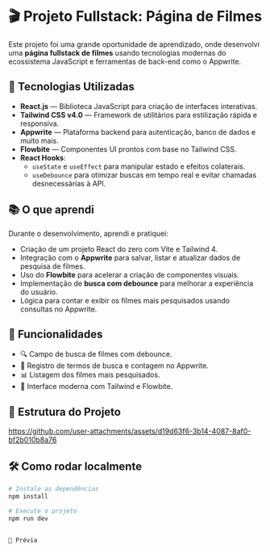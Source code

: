 # 🎬 Projeto Fullstack: Página de Filmes

Este projeto foi uma grande oportunidade de aprendizado, onde desenvolvi uma **página fullstack de filmes** usando tecnologias modernas do ecossistema JavaScript e ferramentas de back-end como o Appwrite.

## 🚀 Tecnologias Utilizadas

- **React.js** — Biblioteca JavaScript para criação de interfaces interativas.
- **Tailwind CSS v4.0** — Framework de utilitários para estilização rápida e responsiva.
- **Appwrite** — Plataforma backend para autenticação, banco de dados e muito mais.
- **Flowbite** — Componentes UI prontos com base no Tailwind CSS.
- **React Hooks**:
  - `useState` e `useEffect` para manipular estado e efeitos colaterais.
  - `useDebounce` para otimizar buscas em tempo real e evitar chamadas desnecessárias à API.

## 📚 O que aprendi

Durante o desenvolvimento, aprendi e pratiquei:

- Criação de um projeto React do zero com Vite e Tailwind 4.
- Integração com o **Appwrite** para salvar, listar e atualizar dados de pesquisa de filmes.
- Uso do **Flowbite** para acelerar a criação de componentes visuais.
- Implementação de **busca com debounce** para melhorar a experiência do usuário.
- Lógica para contar e exibir os filmes mais pesquisados usando consultas no Appwrite.

## 🧠 Funcionalidades

- 🔍 Campo de busca de filmes com debounce.
- 🧾 Registro de termos de busca e contagem no Appwrite.
- 📊 Listagem dos filmes mais pesquisados.
- 💅 Interface moderna com Tailwind e Flowbite.

## 📁 Estrutura do Projeto


https://github.com/user-attachments/assets/d19d63f6-3b14-4087-8af0-bf2b010b8a76



## 🛠️ Como rodar localmente

```bash
# Instale as dependências
npm install

# Execute o projeto
npm run dev


📸 Prévia





